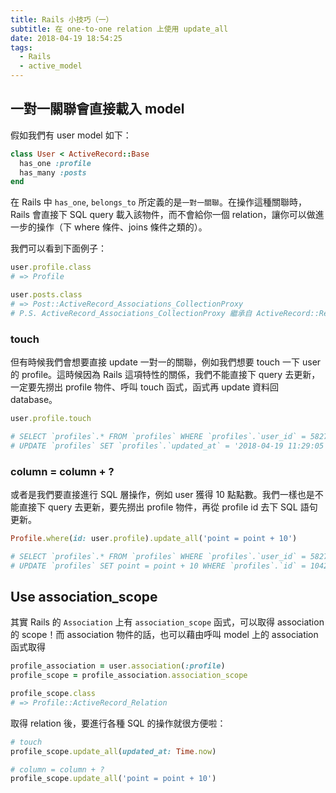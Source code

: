 ```yaml
---
title: Rails 小技巧（一）
subtitle: 在 one-to-one relation 上使用 update_all
date: 2018-04-19 18:54:25
tags:
  - Rails
  - active_model
---
```


## 一對一關聯會直接載入 model

假如我們有 user model 如下：

```rb
class User < ActiveRecord::Base
  has_one :profile
  has_many :posts
end
```

在 Rails 中 `has_one`, `belongs_to` 所定義的是`一對一關聯`。在操作這種關聯時，Rails 會直接下 SQL query 載入該物件，而不會給你一個 relation，讓你可以做進一步的操作（下 where 條件、joins 條件之類的）。

我們可以看到下面例子：


```rb
user.profile.class
# => Profile

user.posts.class
# => Post::ActiveRecord_Associations_CollectionProxy 
# P.S. ActiveRecord_Associations_CollectionProxy 繼承自 ActiveRecord::Relation
```

### touch
但有時候我們會想要直接 update 一對一的關聯，例如我們想要 touch 一下 user 的 profile。這時候因為 Rails 這項特性的關係，我們不能直接下 query 去更新，一定要先撈出 profile 物件、呼叫 touch 函式，函式再 update 資料回 database。

```rb
user.profile.touch

# SELECT `profiles`.* FROM `profiles` WHERE `profiles`.`user_id` = 5827 LIMIT 1
# UPDATE `profiles` SET `profiles`.`updated_at` = '2018-04-19 11:29:05' WHERE `profiles`.`id` = 1042936
```

### column = column + ?
或者是我們要直接進行 SQL 層操作，例如 user 獲得 10 點點數。我們一樣也是不能直接下 query 去更新，要先撈出 profile 物件，再從 profile id 去下 SQL 語句更新。
```rb
Profile.where(id: user.profile).update_all('point = point + 10')

# SELECT `profiles`.* FROM `profiles` WHERE `profiles`.`user_id` = 5827 LIMIT 1
# UPDATE `profiles` SET point = point + 10 WHERE `profiles`.`id` = 1042936
```


## Use association_scope

其實 Rails 的 `Association` 上有 `association_scope` 函式，可以取得 association 的 scope！而 association 物件的話，也可以藉由呼叫 model 上的 association 函式取得

```rb
profile_association = user.association(:profile)
profile_scope = profile_association.association_scope

profile_scope.class
# => Profile::ActiveRecord_Relation
```

取得 relation 後，要進行各種 SQL 的操作就很方便啦：

```rb
# touch
profile_scope.update_all(updated_at: Time.now)

# column = column + ?
profile_scope.update_all('point = point + 10')
```



